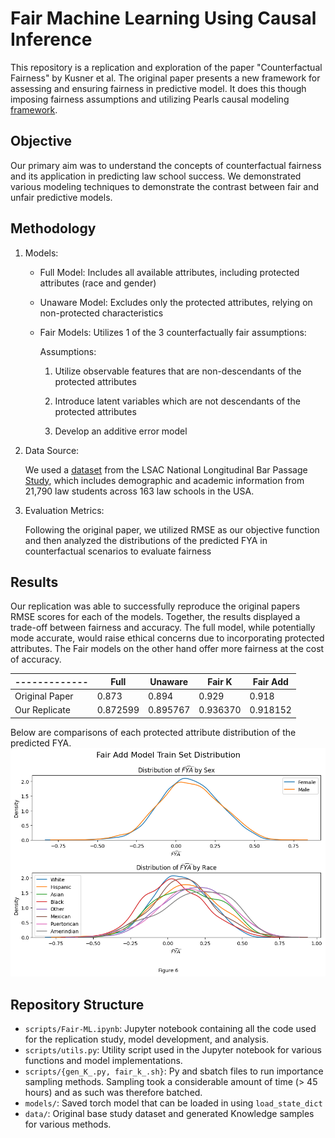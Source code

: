 # Fair Machine Learning Using Causal Inference

This repository is a replication and exploration of the paper "Counterfactual Fairness" by Kusner et al. The original paper presents a new framework for assessing and ensuring fairness in predictive model. It does this though imposing fairness assumptions and utilizing Pearls causal modeling [framework](http://bayes.cs.ucla.edu/BOOK-2K/neuberg-review.pdf). 

## Objective
Our primary aim was to understand the concepts of counterfactual fairness and its application in predicting law school success. We demonstrated various modeling techniques to demonstrate the contrast between fair and unfair predictive models. 

## Methodology
1. Models:

   - Full Model: Includes all available attributes, including protected attributes (race and gender)
   - Unaware Model: Excludes only the protected attributes, relying on non-protected characteristics
   - Fair Models: Utilizes 1 of the 3 counterfactually fair assumptions:   
 
     Assumptions:

     1. Utilize observable features that are non-descendants of the protected attributes

     2. Introduce latent variables which are not descendants of the protected attributes

     3. Develop an additive error model

2. Data Source: 

   We used a [dataset](https://www.kaggle.com/datasets/danofer/law-school-admissions-bar-passage/data) from the LSAC National Longitudinal Bar Passage [Study](https://archive.lawschooltransparency.com/reform/projects/investigations/2015/documents/NLBPS.pdf), which includes demographic and academic information from 21,790 law students across 163 law schools in the USA. 

3. Evaluation Metrics:
  
   Following the original paper, we utilized RMSE as our objective function and then analyzed the distributions of the predicted FYA in counterfactual scenarios to evaluate fairness

## Results

Our replication was able to successfully reproduce the original papers RMSE scores for each of the models. Together, the results displayed a trade-off between fairness and accuracy. The full model, while potentially mode accurate, would raise ethical concerns due to incorporating protected attributes. The Fair models on the other hand offer more fairness at the cost of accuracy. 



| ------------- | Full     | Unaware  | Fair K   | Fair Add |
| ------------- | -------- | -------- | -------- | -------- |
| Original Paper| 0.873    | 0.894    | 0.929    | 0.918    |
| Our Replicate | 0.872599 | 0.895767 | 0.936370 | 0.918152 |

Below are comparisons of each protected attribute distribution of the predicted FYA. 
![Fair Add Model Distribution](figures/fairadd_train_dist.png)



## Repository Structure
- `scripts/Fair-ML.ipynb`: Jupyter notebook containing all the code used for the replication study, model development, and analysis.
- `scripts/utils.py`: Utility script used in the Jupyter notebook for various functions and model implementations.
- `scripts/{gen_K_.py, fair_k_.sh}`: Py and sbatch files to run importance sampling methods. Sampling took a considerable amount of time (> 45 hours) and as such was therefore batched. 
- `models/`: Saved torch model that can be loaded in using `load_state_dict`
- `data/`: Original base study dataset and generated Knowledge samples for various methods. 